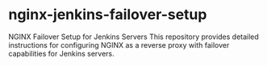 # nginx-jenkins-failover-setup
NGINX Failover Setup for Jenkins Servers This repository provides detailed instructions for configuring NGINX as a reverse proxy with failover capabilities for Jenkins servers. 
